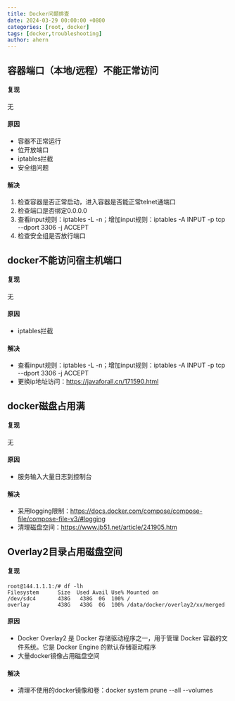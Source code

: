 ```yaml
---
title: Docker问题排查
date: 2024-03-29 00:00:00 +0800
categories: [root, docker]
tags: [docker,troubleshooting]
author: ahern
---
```


## 容器端口（本地/远程）不能正常访问
#### 复现
无

#### 原因
- 容器不正常运行
- 位开放端口
- iptables拦截
- 安全组问题

#### 解决
1. 检查容器是否正常启动，进入容器是否能正常telnet通端口
2. 检查端口是否绑定0.0.0.0
3. 查看input规则：iptables  -L  -n；增加input规则：iptables -A INPUT -p tcp --dport 3306 -j ACCEPT
4. 检查安全组是否放行端口

## docker不能访问宿主机端口
#### 复现
无

#### 原因
- iptables拦截

#### 解决
- 查看input规则：iptables  -L  -n；增加input规则：iptables -A INPUT -p tcp --dport 3306 -j ACCEPT
- 更换ip地址访问：https://javaforall.cn/171590.html

## docker磁盘占用满
#### 复现
无

#### 原因
- 服务输入大量日志到控制台

#### 解决
- 采用logging限制：https://docs.docker.com/compose/compose-file/compose-file-v3/#logging
- 清理磁盘空间：https://www.jb51.net/article/241905.htm

## Overlay2目录占用磁盘空间
#### 复现
```
root@144.1.1.1:/# df -lh
Filesystem      Size  Used Avail Use% Mounted on
/dev/sdc4       438G   438G  0G  100% /
overlay         438G   438G  0G  100% /data/docker/overlay2/xx/merged
```

#### 原因
- Docker Overlay2 是 Docker 存储驱动程序之一，用于管理 Docker 容器的文件系统。它是 Docker Engine 的默认存储驱动程序
- 大量docker镜像占用磁盘空间

#### 解决
- 清理不使用的docker镜像和卷：docker system prune --all --volumes

